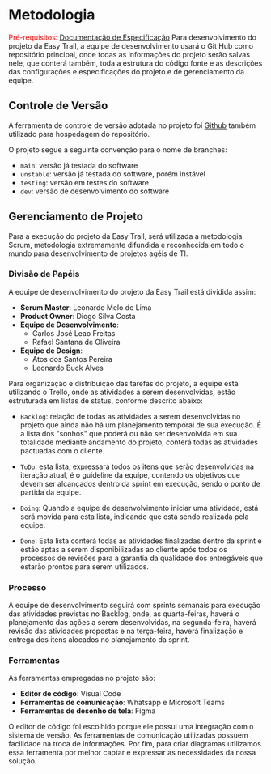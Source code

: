 # Metodologia

<span style="color:red">Pré-requisitos: <a href="02-Especificação do Projeto.md"> Documentação de Especificação</a></span>
Para desenvolvimento do projeto da Easy Trail, a equipe de desenvolvimento usará o Git Hub como repositório principal, onde todas as informações do projeto serão salvas nele, que conterá também, toda a estrutura do código fonte e as descrições das configurações e especificações do projeto e de gerenciamento da equipe.

## Controle de Versão

A ferramenta de controle de versão adotada no projeto foi [Github](https://github.com/ICEI-PUC-Minas-PMV-ADS/pmv-ads-2022-2-e1-proj-web-t5-easy-trail) também utilizado para hospedagem do repositório.

O projeto segue a seguinte convenção para o nome de branches:

* `main`: versão já testada do software
* `unstable`: versão já testada do software, porém instável
* `testing`: versão em testes do software
* `dev`: versão de desenvolvimento do software

## Gerenciamento de Projeto

Para a execução do projeto da Easy Trail, será utilizada a metodologia Scrum, metodologia extremamente difundida e reconhecida em todo o mundo para desenvolvimento de projetos agéis de TI.

### Divisão de Papéis

A equipe de desenvolvimento do projeto da Easy Trail está dividida assim:

* **Scrum Master**: Leonardo Melo de Lima
* **Product Owner**: Diogo Silva Costa
* **Equipe de Desenvolvimento**:
  * Carlos José Leao Freitas
  * Rafael Santana de Oliveira
* **Equipe de Design**:
  * Atos dos Santos Pereira
  * Leonardo Buck Alves

Para organização e distribuição das tarefas do projeto, a equipe está utilizando o Trello, onde as atividades a serem desenvolvidas, estão estruturada em listas de status, conforme descrito abaixo:

* `Backlog`: relação de todas as atividades a serem desenvolvidas no projeto que ainda não há um planejamento temporal de sua execução. É a lista dos "sonhos" que poderá ou não ser desenvolvida em sua totalidade mediante andamento do projeto, conterá todas as atividades pactuadas com o cliente.

* `ToDo`: esta lista, expressará todos os itens que serão desenvolvidas na iteração atual, é o guideline da equipe, contendo os objetivos que devem ser alcançados dentro da sprint em execução, sendo o ponto de partida da equipe.

* `Doing`: Quando a equipe de desenvolvimento iniciar uma atividade, está será movida para esta lista, indicando que está sendo realizada  pela equipe.

* `Done`: Esta lista conterá todas as atividades finalizadas dentro da sprint e estão aptas a serem disponibilizadas ao cliente após todos os processos de revisões para a garantia da qualidade dos entregáveis que estarão prontos para serem utilizados.

### Processo

A equipe de desenvolvimento seguirá com sprints semanais para execução das atividades previstas no Backlog, onde, as quarta-feiras, haverá o planejamento das ações a serem desenvolvidas, na segunda-feira, haverá revisão das atividades propostas e na terça-feira, haverá finalização e entrega dos itens alocados no planejamento da sprint.

### Ferramentas

As ferramentas empregadas no projeto são:

* **Editor de código**: Visual Code
* **Ferramentas de comunicação**: Whatsapp e Microsoft Teams
* **Ferramentas de desenho de tela**: Figma

O editor de código foi escolhido porque ele possui uma integração com o sistema de versão. As ferramentas de comunicação utilizadas possuem facilidade na troca de informações. Por fim, para criar diagramas utilizamos essa ferramenta por melhor captar e expressar as necessidades da nossa solução.
